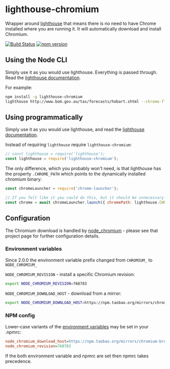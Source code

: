 # lighthouse-chromium

Wrapper around [lighthouse](https://github.com/GoogleChrome/lighthouse) that means there is no need to have Chrome installed where you are running it.
It will automatically download and install Chromium.

[![Build Status](https://travis-ci.com/BorderTech/lighthouse-chromium.svg?branch=master)](https://travis-ci.com/BorderTech/lighthouse-chromium)
[![npm version](https://badge.fury.io/js/lighthouse-chromium.svg)](https://badge.fury.io/js/lighthouse-chromium)

## Using the Node CLI

Simply use it as you would use lighthouse. Everything is passed through. Read the [lighthouse documentation](https://github.com/GoogleChrome/lighthouse#lighthouse-----).

For example:

```bash
npm install -g lighthouse-chromium
lighthouse http://www.bom.gov.au/tas/forecasts/hobart.shtml --chrome-flags="--headless"
```

## Using programmatically

Simply use it as you would use lighthouse, and read the [lighthouse documentation](https://github.com/GoogleChrome/lighthouse/blob/master/docs/readme.md#using-programmatically).

Instead of requiring `lighthouse` require `lighthouse-chromium`:

```js
// const lighthouse = require('lighthouse');
const lighthouse = require('lighthouse-chromium');
```

The only difference, which you probably won't need, is that lighthouse has the property `.CHROME_PATH` which points to the dynamically installed chromium binary:

```js
const chromeLauncher = require('chrome-launcher');

// If you felt like it you could do this, but it should be unnecessary:
const chrome = await chromeLauncher.launch({ chromePath: lighthouse.CHROME_PATH });
```

## Configuration

The Chromium download is handled by [node_chromium](https://github.com/dtolstyi/node-chromium) - please see that project page for further configuration details.

### Environment variables

Since 2.0.0 the environment variable prefix changed from `CHROMIUM_`  to `NODE_CHROMIUM_`

`NODE_CHROMIUM_REVISION` - install a specific Chromium revision:

```bash
export NODE_CHROMIUM_REVISION=768783
```

`NODE_CHROMIUM_DOWNLOAD_HOST` - download from a mirror:

```bash
export NODE_CHROMIUM_DOWNLOAD_HOST=https://npm.taobao.org/mirrors/chromium-browser-snapshots/
```

### NPM config

Lower-case variants of the [environment variables](#environment-variables) may be set in your .npmrc:

```ini
node_chromium_download_host=https://npm.taobao.org/mirrors/chromium-browser-snapshots/
node_chromium_revision=768783
```

If the both environment variable and npmrc are set then npmrc takes precedence.

